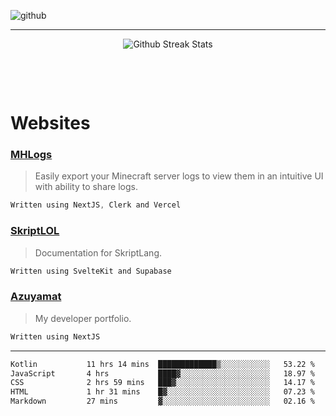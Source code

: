 ![github](https://media.discordapp.net/attachments/881363147364118528/1142610121697021952/background.png?width=1000&height=300)<br>
___
<p align="center">
  <img alt="Github Streak Stats" src="https://github-readme-streak-stats.herokuapp.com/?user=azuyamat"/>
</p><br>

<p align="center">
      
</p><br>


# Websites
### [MHLogs](https://mhlogs.com)
> Easily export your Minecraft server logs to view them in an intuitive UI with ability to share logs.
```js
Written using NextJS, Clerk and Vercel
```

### [SkriptLOL](https://skript.lol)
> Documentation for SkriptLang.
```js
Written using SvelteKit and Supabase
```

### [Azuyamat](https://azuyamat.com)
> My developer portfolio.
```js
Written using NextJS
```
___

<!--START_SECTION:waka-->

```txt
Kotlin           11 hrs 14 mins  █████████████▒░░░░░░░░░░░   53.22 %
JavaScript       4 hrs           ████▓░░░░░░░░░░░░░░░░░░░░   18.97 %
CSS              2 hrs 59 mins   ███▓░░░░░░░░░░░░░░░░░░░░░   14.17 %
HTML             1 hr 31 mins    █▓░░░░░░░░░░░░░░░░░░░░░░░   07.23 %
Markdown         27 mins         ▓░░░░░░░░░░░░░░░░░░░░░░░░   02.16 %
```

<!--END_SECTION:waka-->

